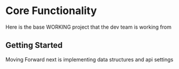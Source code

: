 # Core Functionality 

Here is the base WORKING project that the dev team is working from 

## Getting Started

Moving Forward next is implementing data structures and api settings
